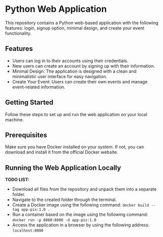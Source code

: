 
# Python Web Application

This repository contains a Python web-based application with the following features: login, signup option, minimal design, and create your event functionality.

## Features

- Users can log in to their accounts using their credentials.
- New users can create an account by signing up with their information.
- Minimal Design: The application is designed with a clean and minimalistic user interface for easy navigation.
- Create Your Event: Users can create their own events and manage event-related information.

## Getting Started
Follow these steps to set up and run the web application on your local machine.

## Prerequisites
Make sure you have Docker installed on your system. If not, you can download and install it from the official Docker website.

## Running the Web Application Locally
**TODO LIST:**

- Download all files from the repository and unpack them into a separate folder.
- Navigate to the created folder through the terminal.
- Create a Docker image using the following command: 
`docker build --tag app-pis:1.0 .`
- Run a container based on the image using the following command: 
`docker run -p 8080:8080 -d app-pis:1.0`
- Access the application in a browser by using the following address: 
`localhost:8080`


